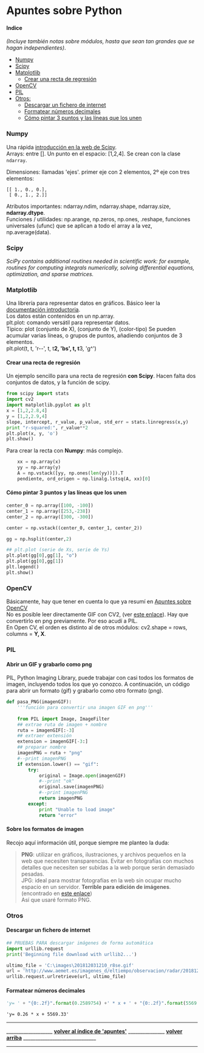 # Apuntes sobre Python
#### Indice
*(Incluye también notas sobre módulos, hasta que sean tan grandes que se hagan independientes)*.  

- [Numpy](#numpy)  
- [Scipy](#scipy)  
- [Matplotlib](#matplotlib)  
    - [Crear una recta de regresión](#crear-una-recta-de-regresión)  
- [OpenCV](#opencv)  
- [PIL](#pil)    
- [Otros:](#otros)  
    - [Descargar un fichero de internet](#descargar-un-fichero-de-internet)  
    - [Formatear números decimales](#formatear-números-decimales)  
    - [Cómo pintar 3 puntos y las líneas que los unen](#cómo-pintar-3-puntos-y-las-líneas-que-los-unen)  

### Numpy 
Una rápida [introducción en la web de Scipy](https://docs.scipy.org/doc/numpy-1.15.0/user/quickstart.html).  
Arrays: entre []. Un punto en el espacio: [1,2,4].
Se crean con la clase `ndarray`.  

Dimensiones: llamadas 'ejes'. primer eje con 2 elementos, 2º eje con tres elementos: 
```
[[ 1., 0., 0.],
 [ 0., 1., 2.]]
 ```
 Atributos importantes: ndarray.ndim, ndarray.shape, ndarray.size, **ndarray.dtype**.  
 Funciones / utilidades: np.arange, np.zeros, np.ones, .reshape, funciones universales (ufunc) que se aplican a todo el array a la vez, np.average(data).  
 
 
### Scipy
_SciPy contains additional routines needed in scientific work: for example, routines for computing integrals numerically, solving differential equations, optimization, and sparse matrices._

### Matplotlib
Una librería para representar datos en gráficos. Básico leer la [documentación introductoria](https://matplotlib.org/tutorials/introductory/usage.html#sphx-glr-tutorials-introductory-usage-py).  
Los datos están contenidos en un np.array.  
plt.plot: comando versátil para representar datos.  
Típico: plot (conjunto de X), (conjunto de Y), (color-tipo)
Se pueden acumular varias líneas, o grupos de puntos, añadiendo conjuntos de 3 elementos.  
plt.plot(t, t, 'r--', t, t**2, 'bs', t, t**3, 'g^')  

#### Crear una recta de regresión
Un ejemplo sencillo para una recta de regresión **con Scipy**. Hacen falta dos conjuntos de datos, y la función de scipy.  
```python
from scipy import stats
import cv2
import matplotlib.pyplot as plt
x = [1,2,2.8,4]
y = [1,2,2.9,4]
slope, intercept, r_value, p_value, std_err = stats.linregress(x,y)
print "r-squared:", r_value**2
plt.plot(x, y, 'o')
plt.show()
```
Para crear la recta con **Numpy**:  más complejo.  
```python
    xx = np.array(x)
    yy = np.array(y)
    A = np.vstack([yy, np.ones(len(yy))]).T
    pendiente, ord_origen = np.linalg.lstsq(A, xx)[0]
```

#### Cómo pintar 3 puntos y las líneas que los unen
```python
center_0 = np.array([100, -100])
center_1 = np.array([253,-238])
center_2 = np.array([300, -300])

center = np.vstack((center_0, center_1, center_2))

gg = np.hsplit(center,2)

## plt.plot (serie de Xs, serie de Ys)
plt.plot(gg[0],gg[1], "o")
plt.plot(gg[0],gg[1])
plt.legend()
plt.show()
```

### OpenCV
Básicamente, hay que tener en cuenta lo que ya resumí en [Apuntes sobre OpenCV](https://github.com/luisgentil/apuntes/blob/master/OpenCV.md)  
No es posible leer directamente GIF con CV2, (ver [este enlace](http://answers.opencv.org/question/185929/how-to-read-gif-in-python/ )). Hay que convertirlo en png previamente. Por eso acudí a PIL.   
En Open CV, el orden es distinto al de otros módulos: cv2.shape = rows, columns = **Y, X**.  

### PIL
#### Abrir un GIF y grabarlo como png
PIL, Python Imaging Library, puede trabajar con casi todos los formatos de imagen, incluyendo todos los que yo conozco. A continuación, un código para abrir un formato (gif) y grabarlo como otro formato (png).  
```python
def pasa_PNG(imagenGIF):
    '''función para convertir una imagen GIF en png'''
    
    from PIL import Image, ImageFilter
    ## extrae ruta de imagen + nombre
    ruta = imagenGIF[:-3]
    ## extraer extensión
    extension = imagenGIF[-3:]
    ## preparar nombre
    imagenPNG = ruta + "png"
    #--print imagenPNG
    if extension.lower() == "gif":
        try:
            original = Image.open(imagenGIF)
            #--print "ok"
            original.save(imagenPNG)
            #--print imagenPNG
            return imagenPNG
        except:
            print "Unable to load image"
            return "error"
```
#### Sobre los formatos de imagen
Recojo aquí información útil, porque siempre me planteo la duda:
> **PNG**: utilizar en gráficos, ilustraciones, y archivos pequeños en la web que necesiten transparencias. Evitar en fotografías con muchos detalles que necesiten ser subidas a la web porque serán demasiado pesadas.  
>JPG: ideal para mostrar fotografías en la web sin ocupar mucho espacio en un servidor. **Terrible para edición de imágenes**.  
> (encontrado en [este enlace](https://blogthinkbig.com/diferencia-entre-png-jpg-y-gif))  
Así que usaré formato PNG.  

### Otros
#### Descargar un fichero de internet
```python
## PRUEBAS PARA descargar imágenes de forma automática
import urllib.request
print('Beginning file download with urllib2...')

ultimo_file = 'C:\images\201812031210_r8se.gif'
url = 'http://www.aemet.es/imagenes_d/eltiempo/observacion/radar/201812031210_r8se.gif'  
urllib.request.urlretrieve(url, ultimo_file) 
```
#### Formatear números decimales
```python
'y= ' + "{0:.2f}".format(0.2589754) +' * x + ' + "{0:.2f}".format(5569.32547)
```
`'y= 0.26 * x + 5569.33'`
 

_____
___________________ **[volver al índice de 'apuntes'](https://github.com/luisgentil/apuntes/blob/master/README.md)** _______________ **[volver arriba](#indice)** ______________________________
_____
